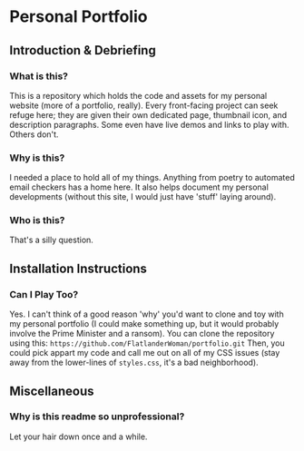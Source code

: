 # Personal Portfolio
## Introduction & Debriefing
### What is this?
This is a repository which holds the code and assets for my personal website (more of a portfolio, really). 
Every front-facing project can seek refuge here; they are given their own dedicated page, thumbnail icon, 
and description paragraphs. Some even have live demos and links to play with. Others don't.
### Why is this?
I needed a place to hold all of my things. Anything from poetry to automated email checkers has a home here. 
It also helps document my personal developments (without this site, I would just have 'stuff' laying around).
### Who is this?
That's a silly question.
## Installation Instructions
### Can I Play Too?
Yes. I can't think of a good reason 'why' you'd want to clone and toy with my personal portfolio 
(I could make something up, but it would probably involve the Prime Minister and a ransom). You can clone the 
repository using this: `https://github.com/FlatlanderWoman/portfolio.git` Then, you could pick appart my code and 
call me out on all of my CSS issues (stay away from the lower-lines of `styles.css`, it's a bad neighborhood).
## Miscellaneous
### Why is this readme so unprofessional?
Let your hair down once and a while.
